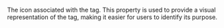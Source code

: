The icon associated with the tag. This property is used to provide a visual representation of the tag, making it easier for users to identify its purpose.